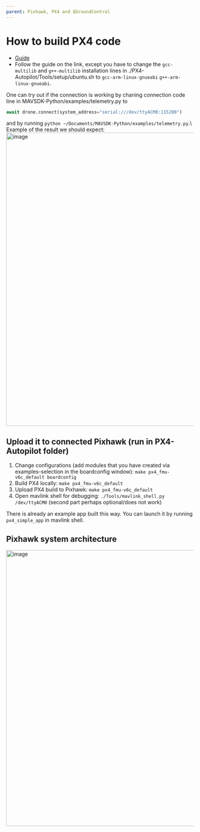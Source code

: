 ```yaml
---
parent: Pixhawk, PX4 and QGroundControl
---
```


# How to build PX4 code
- [Guide](<https://docs.px4.io/main/en/companion_computer/holybro_pixhawk_jetson_baseboard.html>)
- Follow the guide on the link, except you have to change the ```gcc-multilib``` and ```g++-multilib``` installation lines in ./PX4-Autopilot/Tools/setup/ubuntu.sh to ```gcc-arm-linux-gnueabi```
```g++-arm-linux-gnueabi```.

One can try out if the connection is working by chaning connection code line in MAVSDK-Python/examples/telemetry.py to 
```python
await drone.connect(system_address="serial:///dev/ttyACM0:115200")
```
and by running ```python ~/Documents/MAVSDK-Python/examples/telemetry.py```.\\
Example of the result we should expect: 
<img width="786" alt="image" src="https://github.com/user-attachments/assets/5a60fc0a-68d9-486a-bc75-b8b6e90be06b" />


## Upload it to connected Pixhawk (run in PX4-Autopilot folder)
1. Change configurations (add modules that you have created via examples-selection in the boardconfig window): ```make px4_fmu-v6c_default boardconfig```
2. Build PX4 locally: ```make px4_fmu-v6c_default```
3. Upload PX4 build to Pixhawk: ```make px4_fmu-v6c_default```
4. Open mavlink shell for debugging: ```./Tools/mavlink_shell.py /dev/ttyACM0``` (second part perhaps optional/does not work)

There is already an example app built this way. You can launch it by running ```px4_simple_app``` in mavlink shell.

## Pixhawk system architecture

<img width="740" alt="image" src="https://github.com/user-attachments/assets/d8117235-353b-487f-88eb-b40df67cea8f" />
